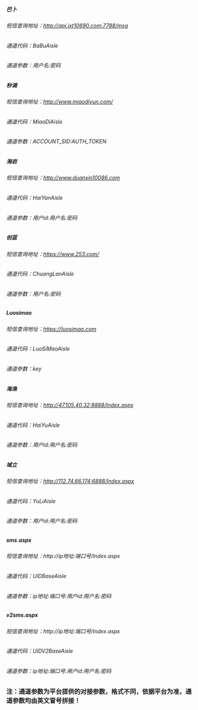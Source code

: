 ##### 巴卜
###### 短信查询地址：http://api.jxt10690.com:7788/msg
###### 通道代码：BaBuAisle
###### 通道参数：用户名:密码

##### 秒滴
###### 短信查询地址：http://www.miaodiyun.com/
###### 通道代码：MiaoDiAisle
###### 通道参数：ACCOUNT_SID:AUTH_TOKEN

##### 海岩
###### 短信查询地址：http://www.duanxin10086.com
###### 通道代码：HaiYanAisle
###### 通道参数：用户id:用户名:密码

##### 创蓝
###### 短信查询地址：https://www.253.com/
###### 通道代码：ChuangLanAisle
###### 通道参数：用户名:密码

##### Luosimao
###### 短信查询地址：https://luosimao.com
###### 通道代码：LuoSiMaoAisle
###### 通道参数：key

##### 海渔
###### 短信查询地址：http://47.105.40.32:8888/Index.aspx
###### 通道代码：HaiYuAisle
###### 通道参数：用户id:用户名:密码

##### 域立
###### 短信查询地址：http://112.74.66.174:6888/Index.aspx
###### 通道代码：YuLiAisle
###### 通道参数：用户id:用户名:密码

##### sms.aspx
###### 短信查询地址：http://ip地址:端口号/Index.aspx
###### 通道代码：UIDBaseAisle
###### 通道参数：ip地址:端口号:用户id:用户名:密码

##### v2sms.aspx
###### 短信查询地址：http://ip地址:端口号/Index.aspx
###### 通道代码：UIDV2BaseAisle
###### 通道参数：ip地址:端口号:用户id:用户名:密码

### 注：通道参数为平台提供的对接参数，格式不同，依据平台为准，通道参数均由英文冒号拼接！
